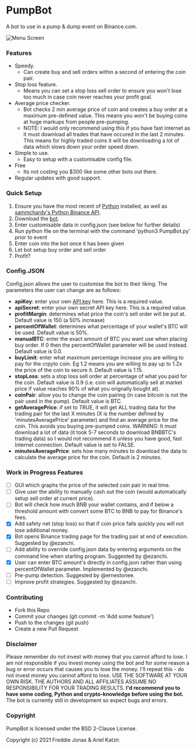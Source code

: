 # PumpBot
 A bot to use in a pump & dump event on Binance.com.
 
![Menu Screen](https://github.com/fj317/PumpBot/blob/master/resources/menuScreen.png)  
 
 ### Features
 - Speedy. 
   - Can create buy and sell orders within a second of entering the coin pair.
 - Stop loss feature. 
   - Means you can set a stop loss sell order to ensure you won't lose too much in case coin never reaches your profit goal.
 - Average price checker. 
   - Bot checks 2 min average price of coin and creates a buy order at a maximum pre-defined value. This means you won't be buying coins at huge markups from people pre-pumping. 
   - NOTE: I would only recommend using this if you have fast internet as it must download all trades that have occured in the last 2 minutes. This means for highly traded coins it will be downloading a lot of data which slows down your order speed down.
 - Simple to use.
   - Easy to setup with a customisable config file.
 - Free
   - Its not costing you $300 like some other bots out there.
 - Regular updates with good support. 
    
### Quick Setup
 1. Ensure you have the most recent of [Python](https://www.python.org/downloads/) installed, as well as [sammchardy's Python Binance API](https://github.com/sammchardy/python-binance).
 2. Download the [bot](https://github.com/fj317/PumpBot/archive/master.zip).
 3. Enter customisable data in config.json (see below for further details)
 4. Run python file on the terminal with the command 'python3 PumpBot.py' prior to event
 5. Enter coin into the bot once it has been given
 6. Let bot setup buy order and sell order 
 7. Profit?
 
 ### Config.JSON
 Config.json allows the user to customise the bot to their liking. The parameters the user can change are as follows:
 - **apiKey**: enter your own [API key](https://www.binance.com/en/support/articles/360002502072) here. This is a required value.
 - **apiSecret**: enter your own secret API key here. This is a required value.
 - **profitMargin**: determines what price the coin's sell order will be put at. Default value is 150 (a 50% increase)
 - **percentOfWallet**: determines what percentage of your wallet's BTC will be used. Default value is 50%.
 - **manualBTC**: enter the exact amount of BTC you want use when placing buy order. If 0 then the percentOfWallet parameter will be used instead. Default value is 0.0.
 - **buyLimit**: enter what maximum percentage increase you are willing to pay for the crpyto coin. Eg 1.2 means you are willing to pay up to 1.2x the price of the coin to secure it. Default value is 1.15.
 - **stopLoss**: sets a stop loss sell order at percentage of what you paid for the coin. Default value is 0.9 (i.e. coin will automatically sell at market price if value reaches 90% of what you orignally bought at).
 - **coinPair**: allow you to change the coin pairing (in case bitcoin is not the pair used in the pump). Default value is BTC.
 - **getAveragePrice**: if set to TRUE, it will get ALL trading data for the trading pair for the last X minutes (X is the number defined by 'minutesAveragePrice' parameter) and find an average price for the coin. This avoids you buying pre-pumped coins. WARNING: It must download a lot of data (it took 5-7 seconds to download BNBBTC's trading data) so I would not recommend it unless you have good, fast Internet connection. Default value is set to FALSE.
 - **minutesAveragePrice**: sets how many minutes to download the data to calculate the average price for the coin. Default is 2 minutes.
 
 ### Work in Progress Features
 - [ ] GUI which graphs the price of the selected coin pair in real time. 
 - [ ] Give user the ability to manually cash out the coin (would automatically setup sell order at current price).
 - [ ] Bot will check how much BNB your wallet contains, and if below a threshold amount with convert some BTC to BNB to pay for Binance's fees.
 - [x] Add safety net (stop loss) so that if coin price falls quickly you will not lose additional money.
 - [x] Bot opens Binance trading page for the trading pair at end of execution. Suggested by @ezanchi.
 - [ ] Add ability to override config.json data by entering arguments on the command line when starting program. Suggested by @ezanchi.
 - [x] User can enter BTC amount's directly in config.json rather than using percentOfWallet parameter. Implemented by @ezanchi.
 - [ ] Pre-pump detection. Suggested by @ernestonee.
 - [ ] Improve profit strategies. Suggested by @ezanchi. 
 
 ### Contributing
 - Fork this Repo
 - Commit your changes (git commit -m 'Add some feature')
 - Push to the changes (git push)
 - Create a new Pull Request
 
 ### Disclaimer
 Please remember do not invest with money that you cannot afford to lose. I am not responsible if you invest money using the bot and for some reason a bug or error occurs that causes you to lose the money. I'll repeat this - do not invest money you cannot afford to lose. USE THE SOFTWARE AT YOUR OWN RISK. THE AUTHORS AND ALL AFFILIATES ASSUME NO RESPONSIBILITY FOR YOUR TRADING RESULTS. **I'd recommend you to have some coding, Python and crypto-knowledge before using the bot.** The bot is currently still in development so expect bugs and errors.
 
 ### Copyright

PumpBot is licensed under the BSD 2-Clause License.

Copyright (c) 2021 Freddie Jonas & Ariel Katzir.
